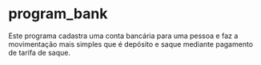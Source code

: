 # program_bank
Este programa cadastra uma conta bancária para uma pessoa e faz a movimentação mais simples que é depósito e saque mediante pagamento de tarifa de saque.

